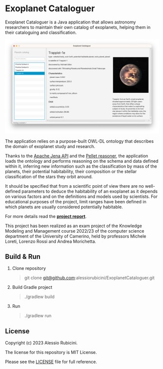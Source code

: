# Exoplanet Cataloguer

Exoplanet Cataloguer is a Java application that allows astronomy researchers to maintain their own catalog of exoplanets, helping them in their cataloguing and classification.

![Application UI](.github/application.png)

The application relies on a purpose-built OWL-DL ontology that describes the domain of exoplanet study and research.

Thanks to the [Apache Jena API](https://jena.apache.org/documentation/inference/index.html) and the [Pellet reasoner](https://github.com/Galigator/openllet), the application loads the ontology and performs reasoning on the schema and data defined within it, inferring new information such as the classification by mass of the planets, their potential habitability, their composition or the stellar classification of the stars they orbit around.

It should be specified that from a scientific point of view there are no well-defined parameters to deduce the habitability of an exoplanet as it depends on various factors and on the definitions and models used by scientists. For educational purposes of the project, limit ranges have been defined in which planets are usually considered potentially habitable.

For more details read the **[project report](Relazione_progetto.pdf)**.

This project has been realized as an exam project of the Knowledge Modeling and Management course 2022/23 of the computer science department of the University of Camerino, held by professors Michele Loreti, Lorenzo Rossi and Andrea Morichetta.

## Build & Run

1. Clone repository
    > git clone git@github.com:alessiorubicini/ExoplanetCataloguer.git

2. Build Gradle project
    > ./gradlew build

3. Run
    > ./gradlew run

## License
Copyright (c) 2023 Alessio Rubicini.

The license for this repository is MIT License.

Please see the [LICENSE](LICENSE) file for full reference.